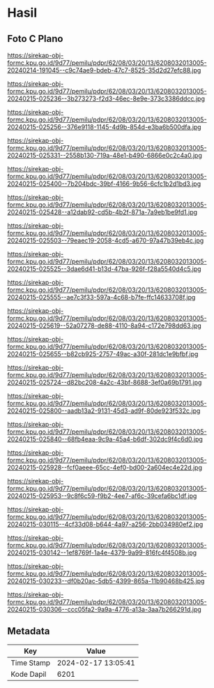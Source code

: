 # Hasil

## Foto C Plano

https://sirekap-obj-formc.kpu.go.id/9d77/pemilu/pdpr/62/08/03/20/13/6208032013005-20240214-191045--c9c74ae9-bdeb-47c7-8525-35d2d27efc88.jpg

https://sirekap-obj-formc.kpu.go.id/9d77/pemilu/pdpr/62/08/03/20/13/6208032013005-20240215-025236--3b273273-f2d3-46ec-8e9e-373c3386ddcc.jpg

https://sirekap-obj-formc.kpu.go.id/9d77/pemilu/pdpr/62/08/03/20/13/6208032013005-20240215-025256--376e9118-1145-4d9b-854d-e3ba6b500dfa.jpg

https://sirekap-obj-formc.kpu.go.id/9d77/pemilu/pdpr/62/08/03/20/13/6208032013005-20240215-025331--2558b130-719a-48e1-b490-6866e0c2c4a0.jpg

https://sirekap-obj-formc.kpu.go.id/9d77/pemilu/pdpr/62/08/03/20/13/6208032013005-20240215-025400--7b204bdc-39bf-4166-9b56-6cfc1b2d1bd3.jpg

https://sirekap-obj-formc.kpu.go.id/9d77/pemilu/pdpr/62/08/03/20/13/6208032013005-20240215-025428--a12dab92-cd5b-4b2f-871a-7a9eb1be9fd1.jpg

https://sirekap-obj-formc.kpu.go.id/9d77/pemilu/pdpr/62/08/03/20/13/6208032013005-20240215-025503--79eaec19-2058-4cd5-a670-97a47b39eb4c.jpg

https://sirekap-obj-formc.kpu.go.id/9d77/pemilu/pdpr/62/08/03/20/13/6208032013005-20240215-025525--3dae6d41-b13d-47ba-926f-f28a5540d4c5.jpg

https://sirekap-obj-formc.kpu.go.id/9d77/pemilu/pdpr/62/08/03/20/13/6208032013005-20240215-025555--ae7c3f33-597a-4c68-b7fe-ffc14633708f.jpg

https://sirekap-obj-formc.kpu.go.id/9d77/pemilu/pdpr/62/08/03/20/13/6208032013005-20240215-025619--52a07278-de88-4110-8a94-c172e798dd63.jpg

https://sirekap-obj-formc.kpu.go.id/9d77/pemilu/pdpr/62/08/03/20/13/6208032013005-20240215-025655--b82cb925-2757-49ac-a30f-281dc1e9bfbf.jpg

https://sirekap-obj-formc.kpu.go.id/9d77/pemilu/pdpr/62/08/03/20/13/6208032013005-20240215-025724--d82bc208-4a2c-43bf-8688-3ef0a69b1791.jpg

https://sirekap-obj-formc.kpu.go.id/9d77/pemilu/pdpr/62/08/03/20/13/6208032013005-20240215-025800--aadb13a2-9131-45d3-ad9f-80de923f532c.jpg

https://sirekap-obj-formc.kpu.go.id/9d77/pemilu/pdpr/62/08/03/20/13/6208032013005-20240215-025840--68fb4eaa-9c9a-45a4-b6df-302dc9f4c6d0.jpg

https://sirekap-obj-formc.kpu.go.id/9d77/pemilu/pdpr/62/08/03/20/13/6208032013005-20240215-025928--fcf0aeee-65cc-4ef0-bd00-2a604ec4e22d.jpg

https://sirekap-obj-formc.kpu.go.id/9d77/pemilu/pdpr/62/08/03/20/13/6208032013005-20240215-025953--9c8f6c59-f9b2-4ee7-af6c-39cefa6bc1df.jpg

https://sirekap-obj-formc.kpu.go.id/9d77/pemilu/pdpr/62/08/03/20/13/6208032013005-20240215-030115--4cf33d08-b644-4a97-a256-2bb034980ef2.jpg

https://sirekap-obj-formc.kpu.go.id/9d77/pemilu/pdpr/62/08/03/20/13/6208032013005-20240215-030142--1ef8769f-1a4e-4379-9a99-816fc4f4508b.jpg

https://sirekap-obj-formc.kpu.go.id/9d77/pemilu/pdpr/62/08/03/20/13/6208032013005-20240215-030233--df0b20ac-5db5-4399-865a-11b90468b425.jpg

https://sirekap-obj-formc.kpu.go.id/9d77/pemilu/pdpr/62/08/03/20/13/6208032013005-20240215-030306--ccc05fa2-9a9a-4776-a13a-3aa7b266291d.jpg


## Metadata

| Key        | Value               |
| ---------- | ------------------- |
| Time Stamp | 2024-02-17 13:05:41 |
| Kode Dapil | 6201                |



